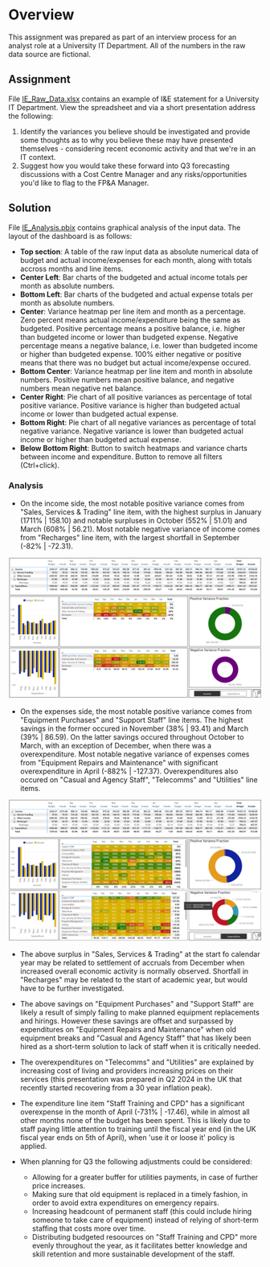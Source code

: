 # Overview

This assignment was prepared as part of an interview process for an analyst role at a University IT Department. All of the numbers in the raw data source are fictional.  

## Assignment

File [IE_Raw_Data.xlsx](https://github.com/VikSil/PowerBI_Public/blob/trunk/University_Department_I%26E/IE_Raw_Data.xlsx) contains an example of I&E statement for a University IT Department. View the spreadsheet and via a short presentation address the following:

1. Identify the variances you believe should be investigated and provide some thoughts as to why you believe these may have presented themselves - considering recent economic activity and that we're in an IT context.
1. Suggest how you would take these forward into Q3 forecasting discussions with a Cost Centre Manager and any risks/opportunities you'd like to flag to the FP&A Manager.


## Solution 

File [IE_Analysis.pbix](https://github.com/VikSil/PowerBI_Public/blob/trunk/University_Department_I%26E/IE_Analysis.pbix) contains graphical analysis of the input data. The layout of the dashboard is as follows:
* __Top section__: A table of the raw input data as absolute numerical data of budget and actual income/expenses for each month, along with totals accross months and line items.
* __Center Left__: Bar charts of the budgeted and actual income totals per month as absolute numbers. 
* __Bottom Left__: Bar charts of the budgeted and actual expense totals per month as absolute numbers. 
* __Center__: Variance heatmap per line item and month as a percentage. Zero percent means actual income/expenditure being the same as budgeted. Positive percentage means a positive balance, i.e. higher than budgeted income or lower than budgeted expense. Negative percentage means a negative balance, i.e. lower than budgeted income or higher than budgeted expense. 100% either negative or positive means that there was no budget but actual income/expense occured.
* __Bottom Center__: Variance heatmap per line item and month in absolute numbers. Positive numbers mean positive balance, and negative numbers mean negative net balance.
* __Center Right__: Pie chart of all positive variances as percentage of total positive variance. Positive variance is higher than budgeted actual income or lower than budgeted actual expense.
* __Bottom Right__: Pie chart of all negative variances as percentage of total negative variance. Negative variance is lower than budgeted actual income or higher than budgeted actual expense.
* __Below Bottom Right__: Button to switch heatmaps and variance charts between income and expenditure. Button to remove all filters (Ctrl+click).

### Analysis

* On the income side, the most notable positive variance comes from "Sales, Services & Trading" line item, with the highest surplus in January (1711% | 158.10) and notable surpluses in October (552% | 51.01) and March (608% | 56.21). Most notable negative variance of income comes from "Recharges" line item, with the largest shortfall in September (-82% | -72.31).
<p align="center"><img src="https://github.com/VikSil/PowerBI_Public/blob/trunk/University_Department_I%26E/img/01_All_Income.png" title="Income Dashboard" alt="Income Dashboard" width="900"/></p>

* On the expenses side, the most notable positive variance comes from "Equipment Purchases" and "Support Staff" line items. The highest savings in the former occured in November (38% | 93.41) and March (39% | 86.59). On the latter savings occured throughout October to March, with an exception of December, when there was a overexpenditure. Most notable negative variance of expenses comes from "Equipment Repairs and Maintenance" with significant overexpenditure in April (-882% | -127.37). Overexpenditures also occured on "Casual and Agency Staff", "Telecomms" and "Utilities" line items.
<p align="center"><img src="https://github.com/VikSil/PowerBI_Public/blob/trunk/University_Department_I%26E/img/02_All_Expenses.png" title="Expenses Dashboard" alt="Expenses Dashboard" width="900"/></p>

* The above surplus in "Sales, Services & Trading" at the start fo calendar year may be related to settlement of accruals from December when increased overall economic activity is normally observed. Shortfall in "Recharges" may be related to the start of academic year, but would have to be further investigated.

* The above savings on "Equipment Purchases" and "Support Staff" are likely a result of simply failing to make planned equipment replacements and hirings. However these savings are offset and surpassed by expenditures on "Equipment Repairs and Maintenance" when old equipment breaks and "Casual and Agency Staff" that has likely been hired as a short-term solution to lack of staff when it is critically needed.

* The overexpenditures on "Telecomms" and "Utilities" are explained by increasing cost of living and providers increasing prices on their services (this presentation was prepared in Q2 2024 in the UK that recently started recovering from a 30 year inflation peak).

* The expenditure line item "Staff Training and CPD" has a significant overexpense in the month of April (-731% | -17.46), while in almost all other months none of the budget has been spent. This is likely due to staff paying little attention to training until the fiscal year end (in the UK fiscal year ends on 5th of April), when 'use it or loose it' policy is applied.

* When planning for Q3 the following adjustments could be considered:
    * Allowing for a greater buffer for utilities payments, in case of further price increases.
    * Making sure that old equipment is replaced in a timely fashion, in order to avoid extra expenditures on emergency repairs.
    * Increasing headcount of permanent staff (this could include hiring someone to take care of equipment) instead of relying of short-term staffing that costs more over time.
    * Distributing budgeted resoources on "Staff Training and CPD" more evenly throughout the year, as it facilitates better knowledge and skill retention and more sustainable development of the staff.